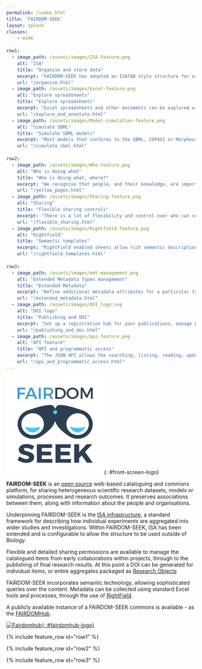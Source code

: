```yaml
---
permalink: /index.html
title: 'FAIRDOM-SEEK'
layout: splash
classes:
    - wide

row1:
  - image_path: /assets/images/ISA-feature.png
    alt: "ISA"
    title: "Organise and store data"
    excerpt: "FAIRDOM-SEEK has adopted an ISATAB style structure for organising experiments and data."
    url: "/organise.html"    
  - image_path: /assets/images/Excel-feature.png
    alt: "Explore spreadsheets"
    title: "Explore spreadsheets"
    excerpt: "Excel spreadsheets and other documents can be explored without the need to download."
    url: "/explore_and_annotate.html"    
  - image_path: /assets/images/Model-simulation-feature.png
    alt: "Simulate SBML"
    title: "Simulate SBML models"
    excerpt: "Most models that conforms to the SBML, COPASI or Morpheus formats can be simulated within FAIRDOM-SEEK."
    url: "/simulate_sbml.html"
    
row2:
  - image_path: /assets/images/Who-feature.png
    alt: "Who is doing what"
    title: "Who is doing what, where?"
    excerpt: "We recognise that people, and their knowledge, are important."
    url: "/yellow_pages.html"    
  - image_path: /assets/images/Sharing-feature.png
    alt: "Sharing"
    title: "Flexible sharing controls"
    excerpt: "There is a lot of flexibility and control over who can see, download or edit your items."
    url: "/flexible_sharing.html"    
  - image_path: /assets/images/Rightfield-feature.png
    alt: "Rightfield"
    title: "Semantic templates"
    excerpt: "RightField enabled sheets allow rich semantic descriptions of data. Our Just Enough Results Model can be used with Rightfield."
    url: "/rightfield_templates.html"    
  
row3:
  - image_path: /assets/images/emt-management.png
    alt: "Extended Metadata Types management"
    title: "Extended Metadata"
    excerpt: "Define additional metadata attributes for a particular type, adhere to standards."
    url: "/extended_metadata.html"
  - image_path: /assets/images/DOI_logo.svg
    alt: "DOI logo"
    title: "Publishing and DOI"
    excerpt: "Set up a registration hub for your publications, manage DOIs."
    url: "/publishing_and_doi.html"
  - image_path: /assets/images/api-feature.png
    alt: "API feature"
    title: "API and programmatic access"
    excerpt: "The JSON API allows the searching, listing, reading, updating and creating. FAIRDOM-SEEK supports RDF export."
    url: "/api_and_programmatic_access.html"   
---
```




<div id='intro-text' markdown='1'>

![SEEK_logo](/assets/images/fairdom-seek-logo-alt.svg){: #front-screen-logo}


**FAIRDOM-SEEK** is an [open source](https://github.com/seek4science/seek) web-based cataloguing and commons platform, for sharing heterogeneous scientific research datasets, models or simulations, processes and research outcomes. 
It preserves associations between them, along with information about the people and organisations.


Underpinning FAIRDOM-SEEK is the [ISA infrastructure](http://isa-tools.org/), a standard framework for describing how individual experiments are aggregated into wider studies and investigations. 
Within FAIRDOM-SEEK, ISA has been extended and is configurable to allow the structure to be used outside of Biology.


Flexible and detailed sharing permissions are available to manage the catalogued items from early collaborations within projects, 
through to the publishing of final research results. At this point a DOI can be generated for individual items, or entire aggregates packaged as [Research Objects](http://www.researchobject.org/)


FAIRDOM-SEEK incorporates semantic technology, allowing sophisticated queries over the content. 
Metadata can be collected using standard Excel tools and processes, through the use of [RightField](http://rightfield.org.uk/).

A publicly available instance of a FAIRDOM-SEEK commons is available - as the [FAIRDOMHub](https://fairdomhub.org).

[![Fairdomhub](/assets/images/fairdomhub-logo.svg){: #fairdomhub-logo}](https://fairdomhub.org)

</div>

{% include feature_row id="row1" %}

{% include feature_row id="row2" %}

{% include feature_row id="row3" %}
